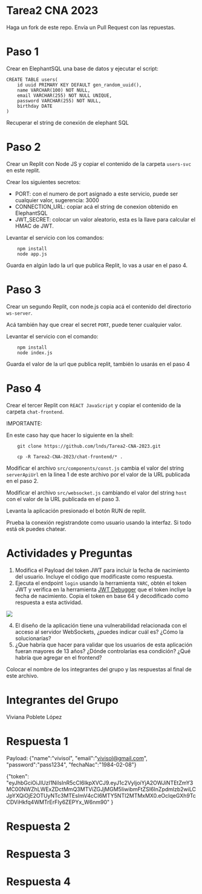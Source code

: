 # Tarea2 CNA 2023

Haga un fork de este repo.
Envía un Pull Request con las repuestas.

# Paso 1

Crear en ElephantSQL una base de datos y ejecutar el script:

```
CREATE TABLE users(
    id uuid PRIMARY KEY DEFAULT gen_random_uuid(),
    name VARCHAR(100) NOT NULL,
    email VARCHAR(255) NOT NULL UNIQUE,
    password VARCHAR(255) NOT NULL,
    birthday DATE
)
```

Recuperar el string de conexión de elephant SQL

# Paso 2

Crear un Replit con Node JS y copiar el contenido de la carpeta `users-svc` en este replit.

Crear los siguientes secretos:

- PORT: con el numero de port asignado a este servicio, puede ser cualquier valor, sugerencia: 3000
- CONNECTION_URL: copiar acá el string de conexion obtenido en ElephantSQL
- JWT_SECRET: colocar un valor aleatorio, esta es la llave para calcular el HMAC de JWT.


Levantar el servicio con los comandos:

        npm install
        node app.js

Guarda en algún lado la url que publica Replit, lo vas a usar en el paso 4.

# Paso 3

Crear un segundo Replit, con node.js copia acá el contenido del directorio `ws-server`.

Acá también hay que crear el secret `PORT`, puede tener cualquier valor.

Levantar el servicio con el comando:

        npm install
        node index.js

Guarda el valor de la url que publica replit, también lo usarás en el paso 4

# Paso 4

Crear el tercer Replit con `REACT JavaScript` y copiar el contenido de la carpeta `chat-frontend`.

IMPORTANTE:

En este caso hay que hacer lo siguiente en la shell:

        git clone https://github.com/lnds/Tarea2-CNA-2023.git

        cp -R Tarea2-CNA-2023/chat-frontend/* .


Modificar el archivo `src/components/const.js` cambia el valor del string `serverApiUrl` en la linea 1 de este archivo por el valor de la URL publicada en el paso 2.

Modificar el archivo `src/websocket.js` cambiando el valor del string `host` con el valor de la URL publicada en el paso 3.

Levanta la aplicación presionado el botón RUN de replit.

Prueba la conexión registrandote como usuario usando la interfaz. Si todo está ok puedes chatear.

# Actividades y Preguntas

1. Modifica el Payload del token JWT para incluir la fecha de nacimiento del usuario. Incluye el código que modificaste como respuesta.
2. Ejecuta el endpoint `login` usando la herramienta `YARC`, obtén el token JWT y verifica en la herramienta [JWT Debugger](https://jwt.io) que el token incliye la fecha de nacimiento. Copia el token en base 64 y decodificado como respuesta a esta actividad.

![](yarc.png)   

4. El diseño de la aplicación tiene una vulnerabilidad relacionada con el acceso al servidor WebSockets, ¿puedes indicar cuál es? ¿Cómo la solucionarías?
5. ¿Que habría que hacer para validar que los usuarios de esta aplicación fueran mayores de 13 años? ¿Dónde controlarías esa condición? ¿Qué habría que agregar en el frontend?

Colocar el nombre de los integrantes del grupo y las respuestas al final de este archivo.

# Integrantes del Grupo
Viviana Poblete López
# Respuesta 1
Payload:
{"name":"vivisol", 
"email":"vivisol@gmail.com", "password":"pass1234",
"fechaNac":"1984-02-08"}

{"token": "eyJhbGciOiJIUzI1NiIsInR5cCI6IkpXVCJ9.eyJ1c2VyIjoiYjA2OWJiNTEtZmY3MC00NWZhLWExZDctMmQ3MTViZGJjMGM5IiwibmFtZSI6InZpdmlzb2wiLCJpYXQiOjE2OTUyNTc3MTEsImV4cCI6MTY5NTI2MTMxMX0.eOclqeGXh9TcCDViHkfq4WMTrErFIy6ZEPYx_W6nm90"
}

# Respuesta 2

# Respuesta 3

# Respuesta 4








